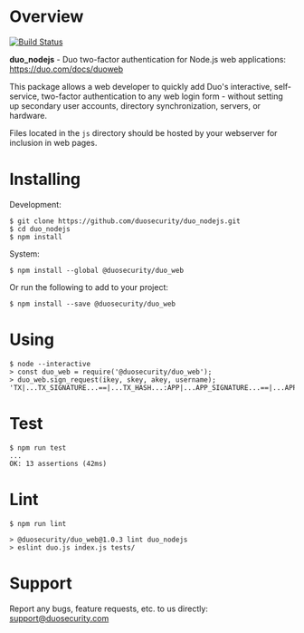 # Overview

[![Build Status](https://travis-ci.org/duosecurity/duo_nodejs.svg?branch=master)](https://travis-ci.org/duosecurity/duo_nodejs)

**duo_nodejs** - Duo two-factor authentication for Node.js web applications: https://duo.com/docs/duoweb

This package allows a web developer to quickly add Duo's interactive, self-service, two-factor authentication to any web login form - without setting up secondary user accounts, directory synchronization, servers, or hardware.

Files located in the `js` directory should be hosted by your webserver for inclusion in web pages.

# Installing

Development:

```
$ git clone https://github.com/duosecurity/duo_nodejs.git
$ cd duo_nodejs
$ npm install
```

System:

```
$ npm install --global @duosecurity/duo_web
```

Or run the following to add to your project:

```
$ npm install --save @duosecurity/duo_web
```

# Using

```
$ node --interactive
> const duo_web = require('@duosecurity/duo_web');
> duo_web.sign_request(ikey, skey, akey, username);
'TX|...TX_SIGNATURE...==|...TX_HASH...:APP|...APP_SIGNATURE...==|...APP_HASH...'
```

# Test

```
$ npm run test
...
OK: 13 assertions (42ms)
```

# Lint

```
$ npm run lint

> @duosecurity/duo_web@1.0.3 lint duo_nodejs
> eslint duo.js index.js tests/
```

# Support

Report any bugs, feature requests, etc. to us directly: support@duosecurity.com

